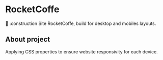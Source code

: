# RocketCoffe
:construction: :construction
Site RocketCoffe, build for desktop and mobiles layouts.


## About project 
Applying CSS properties to ensure website responsivity for each device.
